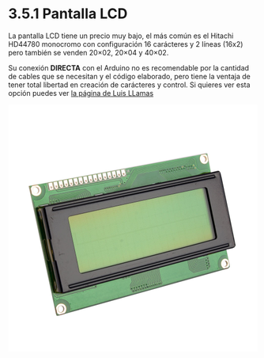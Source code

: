 # 3.5.1 Pantalla LCD

La pantalla LCD tiene un precio muy bajo, el más común es el Hitachi HD44780 monocromo con configuración 16 carácteres y 2 líneas \(16x2\) pero también se venden 20×02, 20×04 y 40×02.

Su conexión **DIRECTA** con el Arduino no es recomendable por la cantidad de cables que se necesitan y el código elaborado, pero tiene la ventaja de tener total libertad en creación de carácteres y control. Si quieres ver esta opción puedes ver [la página de Luis LLamas](https://www.luisllamas.es/arduino-lcd-hitachi-hd44780/)

![](../../.gitbook/assets/lcd.jpg)

